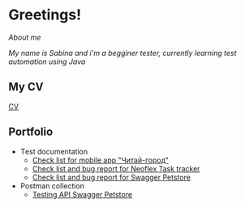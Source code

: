 # Greetings!

_About me_ 

_My name is Sabina and i'm a begginer tester, currently learning test automation using Java_

## My CV 

[CV](https://github.com/Biusabia/Biusabiamain/blob/main/Biusova_SN_CV_QA.pdf)

## Portfolio 
- Тest documentation
  -  [Check list for mobile app "Читай-город"](https://docs.google.com/spreadsheets/d/140q5UfdOkmBYyqHwqiLxfjPoGoo_XIHlwsIu2c5BSlE/edit?usp=sharing)
  -  [Check list and bug report for Neoflex Task tracker](https://docs.google.com/spreadsheets/d/18xD9k7fGuA5kuVeJmf-Y-ChyRguswNX2Ie7Wgq8ssxk/edit?usp=sharing)
  -  [Check list and bug report for Swagger Petstore](https://docs.google.com/spreadsheets/d/1DwSi13k5Xmep1G2OiVmddeywK-0Js1pEtz_Om6TuG8c/edit?usp=sharing)
- Postman collection 
  -  [Testing API Swagger Petstore](https://elements.getpostman.com/redirect?entityId=43436807-98fb5bf3-db36-4d2d-908a-69429f32437d&entityType=collection)
